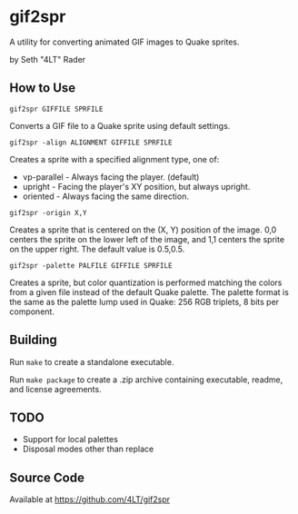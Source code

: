 gif2spr
=======

A utility for converting animated GIF images to Quake sprites.

by Seth "4LT" Rader

How to Use
----------

`gif2spr GIFFILE SPRFILE`

Converts a GIF file to a Quake sprite using default settings.

`gif2spr -align ALIGNMENT GIFFILE SPRFILE`

Creates a sprite with a specified alignment type, one of:
* vp-parallel - Always facing the player. (default)
* upright - Facing the player's XY position, but always upright.
* oriented - Always facing the same direction.

`gif2spr -origin X,Y`

Creates a sprite that is centered on the (X, Y) position of the image.  0,0 centers the sprite on the lower left of the image, and 1,1 centers the sprite on the upper right.  The default value is 0.5,0.5.

`gif2spr -palette PALFILE GIFFILE SPRFILE`

Creates a sprite, but color quantization is performed matching the colors from a given file instead of the default Quake palette.  The palette format is the same as the palette lump used in Quake: 256 RGB triplets, 8 bits per component.

Building
--------

Run `make` to create a standalone executable.

Run `make package` to create a .zip archive containing executable, readme, and license agreements.

TODO
--------------------

* Support for local palettes
* Disposal modes other than replace

Source Code
-----------

Available at https://github.com/4LT/gif2spr
